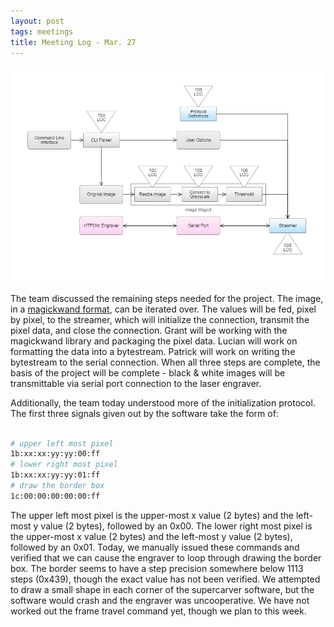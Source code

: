 ```yaml
---
layout: post
tags: meetings
title: Meeting Log - Mar. 27
---
```


![Modules, updated with grey portions complete](/images/modules_update.png)

The team discussed the remaining steps needed for the project. The image, in a [magickwand format](https://www.imagemagick.org/script/magick-wand.php), can be iterated over. The values will be fed, pixel by pixel, to the streamer, which will initialize the connection, transmit the pixel data, and close the connection. Grant will be working with the magickwand library and packaging the pixel data. Lucian will work on formatting the data into a bytestream. Patrick will work on writing the bytestream to the serial connection. When all three steps are complete, the basis of the project will be complete - black & white images will be transmittable via serial port connection to the laser engraver.

Additionally, the team today understood more of the initialization protocol. The first three signals given out by the software take the form of:

```bash

# upper left most pixel
1b:xx:xx:yy:yy:00:ff
# lower right most pixel
1b:xx:xx:yy:yy:01:ff
# draw the border box
1c:00:00:00:00:00:ff

```

The upper left most pixel is the upper-most x value (2 bytes) and the left-most y value (2 bytes), followed by an 0x00. The lower right most pixel is the upper-most x value (2 bytes) and the left-most y value (2 bytes), followed by an 0x01. Today, we manually issued these commands and verified that we can cause the engraver to loop through drawing the border box. The border seems to have a step precision somewhere below 1113 steps (0x439), though the exact value has not been verified. We attempted to draw a small shape in each corner of the supercarver software, but the software would crash and the engraver was uncooperative. We have not worked out the frame travel command yet, though we plan to this week.

